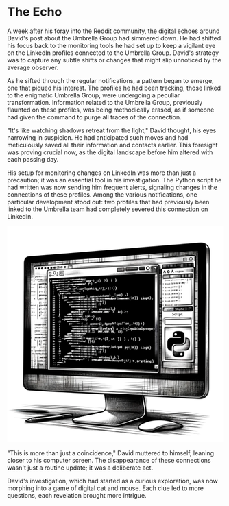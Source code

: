 # The Echo

A week after his foray into the Reddit community, the digital echoes around David's post about the Umbrella Group had simmered down. He had shifted his focus back to the monitoring tools he had set up to keep a vigilant eye on the LinkedIn profiles connected to the Umbrella Group. David's strategy was to capture any subtle shifts or changes that might slip unnoticed by the average observer.

As he sifted through the regular notifications, a pattern began to emerge, one that piqued his interest. The profiles he had been tracking, those linked to the enigmatic Umbrella Group, were undergoing a peculiar transformation. Information related to the Umbrella Group, previously flaunted on these profiles, was being methodically erased, as if someone had given the command to purge all traces of the connection.

"It's like watching shadows retreat from the light," David thought, his eyes narrowing in suspicion. He had anticipated such moves and had meticulously saved all their information and contacts earlier. This foresight was proving crucial now, as the digital landscape before him altered with each passing day.

His setup for monitoring changes on LinkedIn was more than just a precaution; it was an essential tool in his investigation. The Python script he had written was now sending him frequent alerts, signaling changes in the connections of these profiles. Among the various notifications, one particular development stood out: two profiles that had previously been linked to the Umbrella team had completely severed this connection on LinkedIn.

![Screen of the computer with python code](./images/12.code.png "The python script")

"This is more than just a coincidence," David muttered to himself, leaning closer to his computer screen. The disappearance of these connections wasn't just a routine update; it was a deliberate act.

David's investigation, which had started as a curious exploration, was now morphing into a game of digital cat and mouse. Each clue led to more questions, each revelation brought more intrigue.
